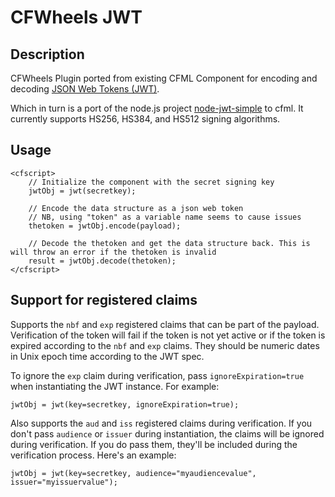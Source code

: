 # CFWheels JWT

## Description

CFWheels Plugin ported from existing CFML Component for encoding and decoding [JSON Web Tokens (JWT)](http://self-issued.info/docs/draft-ietf-oauth-json-web-token.html).

Which in turn is a port of the node.js project [node-jwt-simple](https://github.com/hokaccha/node-jwt-simple) to cfml. It currently supports HS256, HS384, and HS512 signing algorithms.


## Usage
	<cfscript>
		// Initialize the component with the secret signing key
		jwtObj = jwt(secretkey);

		// Encode the data structure as a json web token
		// NB, using "token" as a variable name seems to cause issues
		thetoken = jwtObj.encode(payload);

		// Decode the thetoken and get the data structure back. This is will throw an error if the thetoken is invalid
		result = jwtObj.decode(thetoken);
	</cfscript>

## Support for registered claims

Supports the `nbf` and `exp` registered claims that can be part of the payload. Verification of the token will fail if the token is not yet active or if the token is expired according to the `nbf` and `exp` claims. They should be numeric dates in Unix epoch time according to the JWT spec.

To ignore the `exp` claim during verification, pass `ignoreExpiration=true` when instantiating the JWT instance. For example:

	jwtObj = jwt(key=secretkey, ignoreExpiration=true);

Also supports the `aud` and `iss` registered claims during verification. If you don't pass `audience` or `issuer` during instantiation, the claims will be ignored during verification. If you do pass them, they'll be included during the verification process. Here's an example:

	jwtObj = jwt(key=secretkey, audience="myaudiencevalue", issuer="myissuervalue");
